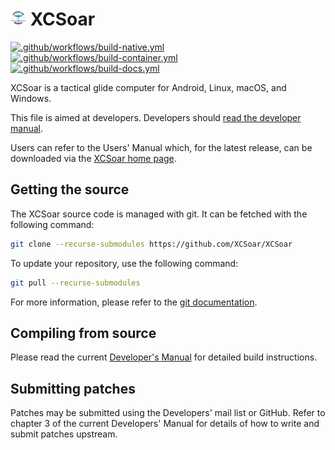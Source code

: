# <img src="./Data/graphics/logo.svg" width="5%" alt="XCSoar Logo"> XCSoar

[![.github/workflows/build-native.yml](https://github.com/XCSoar/XCSoar/actions/workflows/build-native.yml/badge.svg)](https://github.com/XCSoar/XCSoar/actions/workflows/build-native.yml)
[![.github/workflows/build-container.yml](https://github.com/XCSoar/XCSoar/actions/workflows/build-container.yml/badge.svg)](https://github.com/XCSoar/XCSoar/actions/workflows/build-container.yml)
[![.github/workflows/build-docs.yml](https://github.com/XCSoar/XCSoar/actions/workflows/build-docs.yml/badge.svg)](https://github.com/XCSoar/XCSoar/actions/workflows/build-docs.yml)

XCSoar is a tactical glide computer for Android, Linux, macOS,
and Windows.

This file is aimed at developers.  Developers should [read the
developer manual](https://xcsoar.readthedocs.io/en/latest/).

Users can refer to the Users' Manual which, for the latest release, can be
downloaded via the [XCSoar home page](https://xcsoar.org/discover/manual.html).

## Getting the source

The XCSoar source code is managed with git. It can be fetched with the
following command:

```bash
git clone --recurse-submodules https://github.com/XCSoar/XCSoar
```

To update your repository, use the following command:

```bash
git pull --recurse-submodules
```

For more information, please refer to the [git
documentation](http://git-scm.com/).

## Compiling from source

Please read the current [Developer's
Manual](https://xcsoar.readthedocs.io/en/latest/build.html) for
detailed build instructions.

## Submitting patches

Patches may be submitted using the Developers' mail list or GitHub. Refer to
chapter 3 of the current Developers' Manual for details of how to write and
submit patches upstream.
